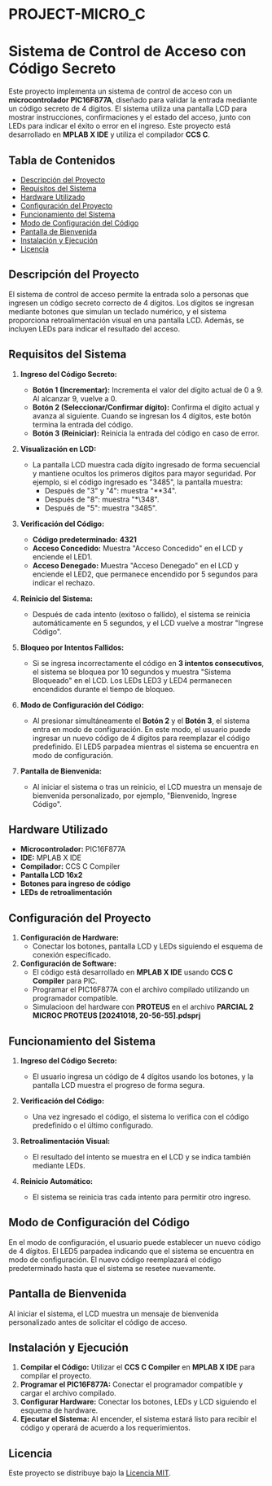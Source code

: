# PROJECT-MICRO_C

# Sistema de Control de Acceso con Código Secreto

Este proyecto implementa un sistema de control de acceso con un **microcontrolador PIC16F877A**, diseñado para validar la entrada mediante un código secreto de 4 dígitos. El sistema utiliza una pantalla LCD para mostrar instrucciones, confirmaciones y el estado del acceso, junto con LEDs para indicar el éxito o error en el ingreso. Este proyecto está desarrollado en **MPLAB X IDE** y utiliza el compilador **CCS C**.

## Tabla de Contenidos

- [Descripción del Proyecto](#descripción-del-proyecto)
- [Requisitos del Sistema](#requisitos-del-sistema)
- [Hardware Utilizado](#hardware-utilizado)
- [Configuración del Proyecto](#configuración-del-proyecto)
- [Funcionamiento del Sistema](#funcionamiento-del-sistema)
- [Modo de Configuración del Código](#modo-de-configuración-del-código)
- [Pantalla de Bienvenida](#pantalla-de-bienvenida)
- [Instalación y Ejecución](#instalación-y-ejecución)
- [Licencia](#licencia)

## Descripción del Proyecto

El sistema de control de acceso permite la entrada solo a personas que ingresen un código secreto correcto de 4 dígitos. Los dígitos se ingresan mediante botones que simulan un teclado numérico, y el sistema proporciona retroalimentación visual en una pantalla LCD. Además, se incluyen LEDs para indicar el resultado del acceso.

## Requisitos del Sistema

1. **Ingreso del Código Secreto:**
   - **Botón 1 (Incrementar):** Incrementa el valor del dígito actual de 0 a 9. Al alcanzar 9, vuelve a 0.
   - **Botón 2 (Seleccionar/Confirmar dígito):** Confirma el dígito actual y avanza al siguiente. Cuando se ingresan los 4 dígitos, este botón termina la entrada del código.
   - **Botón 3 (Reiniciar):** Reinicia la entrada del código en caso de error.

2. **Visualización en LCD:**
   - La pantalla LCD muestra cada dígito ingresado de forma secuencial y mantiene ocultos los primeros dígitos para mayor seguridad. Por ejemplo, si el código ingresado es "3485", la pantalla muestra:
     - Después de "3" y "4": muestra "\*\*34".
     - Después de "8": muestra "\*\348".
     - Después de "5": muestra "3485".

3. **Verificación del Código:**
   - **Código predeterminado:** **4321**
   - **Acceso Concedido:** Muestra "Acceso Concedido" en el LCD y enciende el LED1.
   - **Acceso Denegado:** Muestra "Acceso Denegado" en el LCD y enciende el LED2, que permanece encendido por 5 segundos para indicar el rechazo.

4. **Reinicio del Sistema:**
   - Después de cada intento (exitoso o fallido), el sistema se reinicia automáticamente en 5 segundos, y el LCD vuelve a mostrar "Ingrese Código".

5. **Bloqueo por Intentos Fallidos:**
   - Si se ingresa incorrectamente el código en **3 intentos consecutivos**, el sistema se bloquea por 10 segundos y muestra "Sistema Bloqueado" en el LCD. Los LEDs LED3 y LED4 permanecen encendidos durante el tiempo de bloqueo.

6. **Modo de Configuración del Código:**
   - Al presionar simultáneamente el **Botón 2** y el **Botón 3**, el sistema entra en modo de configuración. En este modo, el usuario puede ingresar un nuevo código de 4 dígitos para reemplazar el código predefinido. El LED5 parpadea mientras el sistema se encuentra en modo de configuración.

7. **Pantalla de Bienvenida:**
   - Al iniciar el sistema o tras un reinicio, el LCD muestra un mensaje de bienvenida personalizado, por ejemplo, "Bienvenido, Ingrese Código".

## Hardware Utilizado

- **Microcontrolador:** PIC16F877A
- **IDE:** MPLAB X IDE
- **Compilador:** CCS C Compiler
- **Pantalla LCD 16x2**
- **Botones para ingreso de código**
- **LEDs de retroalimentación**

## Configuración del Proyecto

1. **Configuración de Hardware:**
   - Conectar los botones, pantalla LCD y LEDs siguiendo el esquema de conexión especificado.
2. **Configuración de Software:**
   - El código está desarrollado en **MPLAB X IDE** usando **CCS C Compiler** para PIC.
   - Programar el PIC16F877A con el archivo compilado utilizando un programador compatible.
   - Simulacioon del hardware con **PROTEUS** en el archivo **PARCIAL 2 MICROC PROTEUS [20241018, 20-56-55].pdsprj**

## Funcionamiento del Sistema

1. **Ingreso del Código Secreto:** 
   - El usuario ingresa un código de 4 dígitos usando los botones, y la pantalla LCD muestra el progreso de forma segura.
   
2. **Verificación del Código:** 
   - Una vez ingresado el código, el sistema lo verifica con el código predefinido o el último configurado.
   
3. **Retroalimentación Visual:** 
   - El resultado del intento se muestra en el LCD y se indica también mediante LEDs.
   
4. **Reinicio Automático:** 
   - El sistema se reinicia tras cada intento para permitir otro ingreso.

## Modo de Configuración del Código

En el modo de configuración, el usuario puede establecer un nuevo código de 4 dígitos. El LED5 parpadea indicando que el sistema se encuentra en modo de configuración. El nuevo código reemplazará el código predeterminado hasta que el sistema se resetee nuevamente.

## Pantalla de Bienvenida

Al iniciar el sistema, el LCD muestra un mensaje de bienvenida personalizado antes de solicitar el código de acceso.

## Instalación y Ejecución

1. **Compilar el Código:** Utilizar el **CCS C Compiler** en **MPLAB X IDE** para compilar el proyecto.
2. **Programar el PIC16F877A:** Conectar el programador compatible y cargar el archivo compilado.
3. **Configurar Hardware:** Conectar los botones, LEDs y LCD siguiendo el esquema de hardware.
4. **Ejecutar el Sistema:** Al encender, el sistema estará listo para recibir el código y operará de acuerdo a los requerimientos.

## Licencia

Este proyecto se distribuye bajo la [Licencia MIT](LICENSE).
